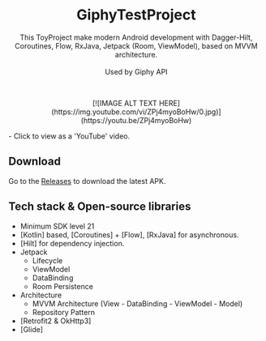 <h1 align="center">GiphyTestProject</h1>

<p align="center">  
 This ToyProject make modern Android development with Dagger-Hilt, Coroutines, Flow, RxJava, Jetpack (Room, ViewModel), based on MVVM architecture.
</br>
</br>
Used by Giphy API
</p>
</br>

<p align="center">
[![IMAGE ALT TEXT HERE](https://img.youtube.com/vi/ZPj4myoBoHw/0.jpg)](https://youtu.be/ZPj4myoBoHw)
</p>
- Click to view as a 'YouTube' video.

## Download
Go to the [Releases]( ) to download the latest APK.
<!-- Go to the [Releases](https://github.com/skydoves/Pokedex/releases) to download the latest APK. -->

<!-- <img src="/previews/preview.gif" align="right" width="32%"/> -->


## Tech stack & Open-source libraries
- Minimum SDK level 21
- [Kotlin] based, [Coroutines] + [Flow], [RxJava] for asynchronous.
- [Hilt] for dependency injection.
- Jetpack
  - Lifecycle 
  - ViewModel 
  - DataBinding 
  - Room Persistence 
- Architecture
  - MVVM Architecture (View - DataBinding - ViewModel - Model)
  - Repository Pattern
- [Retrofit2 & OkHttp3]
- [Glide]

